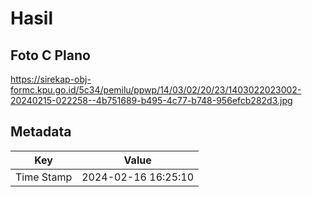 # Hasil

## Foto C Plano

https://sirekap-obj-formc.kpu.go.id/5c34/pemilu/ppwp/14/03/02/20/23/1403022023002-20240215-022258--4b751689-b495-4c77-b748-956efcb282d3.jpg


## Metadata

| Key        | Value               |
| ---------- | ------------------- |
| Time Stamp | 2024-02-16 16:25:10 |



